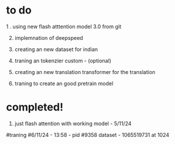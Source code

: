 # to do

1 . using new flash atttention model 3.0 from git

2. implemnation of deepspeed
   
3. creating an new dataset for indian

4. traning an tokenzier custom - (optional)
   
5. creating an new translation transformer for the translation
   
7. traning to create an good pretrain model


# completed!
1. just flash attention with working model - 5/11/24




#traning
#6/11/24 - 13:58 - pid #9358
dataset - 1065519731 at 1024
